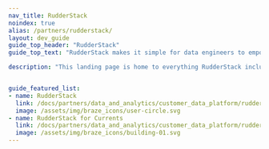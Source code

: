 ```yaml
---
nav_title: RudderStack
noindex: true
alias: /partners/rudderstack/
layout: dev_guide
guide_top_header: "RudderStack"
guide_top_text: "RudderStack makes it simple for data engineers to empower every part of their organization with rich customer data. With RudderStack you can turn your own data warehouse into fully-featured customer data without having to worry about plumbing the pipeline, security, or sudden spikes in cost due to volume. Supercharge marketing, sales, and product teams by sending data to every type of tool, from email to product analytics."

description: "This landing page is home to everything RudderStack including how to integrate RudderStack and RudderStack for Currents."


guide_featured_list:
- name: RudderStack
  link: /docs/partners/data_and_analytics/customer_data_platform/rudderstack/rudderstack/
  image: /assets/img/braze_icons/user-circle.svg
- name: RudderStack for Currents
  link: /docs/partners/data_and_analytics/customer_data_platform/rudderstack/rudderstack_for_currents/
  image: /assets/img/braze_icons/building-01.svg
---
```


<br> 